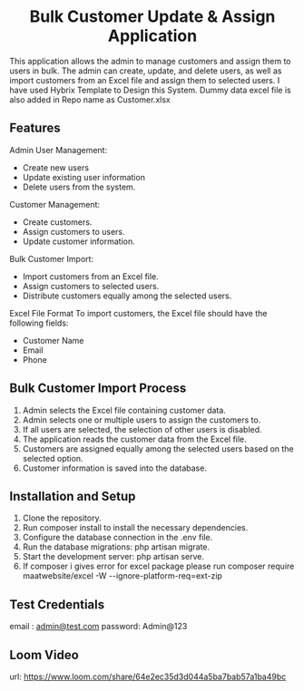 

<h1 align="center">
Bulk Customer Update & Assign Application
</h1>

This application allows the admin to manage customers and assign them to users in bulk. The admin can create, update, and delete users, as well as import customers from an Excel file and assign them to selected users.
I have used Hybrix Template to Design this System. Dummy data excel file is also added in Repo name as Customer.xlsx

## Features

 Admin User Management:
 - Create new users
 - Update existing user information
 - Delete users from the system.

Customer Management:
- Create customers.
- Assign customers to users.
- Update customer information.

Bulk Customer Import:
- Import customers from an Excel file.
- Assign customers to selected users.
- Distribute customers equally among the selected users.

Excel File Format
To import customers, the Excel file should have the following fields:

- Customer Name
- Email
- Phone

## Bulk Customer Import Process</h3>

1. Admin selects the Excel file containing customer data.
2. Admin selects one or multiple users to assign the customers to.
3. If all users are selected, the selection of other users is disabled.
4. The application reads the customer data from the Excel file.
5. Customers are assigned equally among the selected users based on the selected option.
6. Customer information is saved into the database.

## Installation and Setup

1. Clone the repository.
2. Run composer install to install the necessary dependencies.
3. Configure the database connection in the .env file.
4. Run the database migrations: php artisan migrate.
5. Start the development server: php artisan serve.
6. If composer i gives error for excel package please run composer require maatwebsite/excel -W --ignore-platform-req=ext-zip

## Test Credentials

email : admin@test.com
password: Admin@123

## Loom Video
url: https://www.loom.com/share/64e2ec35d3d044a5ba7bab57a1ba49bc
